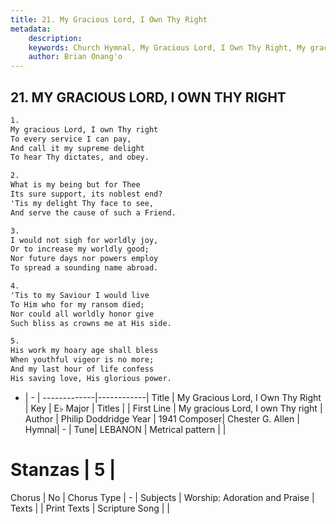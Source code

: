```yaml
---
title: 21. My Gracious Lord, I Own Thy Right
metadata:
    description: 
    keywords: Church Hymnal, My Gracious Lord, I Own Thy Right, My gracious Lord, I own Thy right, 
    author: Brian Onang'o
---
```



## 21. MY GRACIOUS LORD, I OWN THY RIGHT

```txt
1.
My gracious Lord, I own Thy right 
To every service I can pay, 
And call it my supreme delight 
To hear Thy dictates, and obey. 

2.
What is my being but for Thee 
Its sure support, its noblest end? 
'Tis my delight Thy face to see, 
And serve the cause of such a Friend. 

3.
I would not sigh for worldly joy, 
Or to increase my worldly good; 
Nor future days nor powers employ 
To spread a sounding name abroad. 

4.
'Tis to my Saviour I would live 
To Him who for my ransom died; 
Nor could all worldly honor give 
Such bliss as crowns me at His side. 

5.
His work my hoary age shall bless 
When youthful vigeor is no more; 
And my last hour of life confess 
His saving love, His glorious power.

```

- |   -  |
-------------|------------|
Title | My Gracious Lord, I Own Thy Right |
Key | E♭ Major |
Titles |  |
First Line | My gracious Lord, I own Thy right |
Author | Philip Doddridge
Year | 1941
Composer| Chester G. Allen |
Hymnal|  - |
Tune| LEBANON |
Metrical pattern | |
# Stanzas | 5 |
Chorus | No |
Chorus Type | - |
Subjects | Worship: Adoration and Praise |
Texts |  |
Print Texts | 
Scripture Song |  |
  
